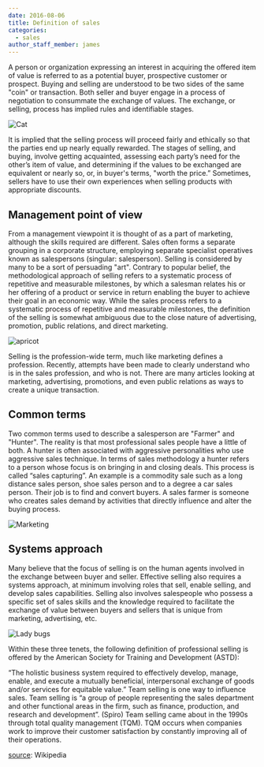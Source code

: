 ```yaml
---
date: 2016-08-06
title: Definition of sales
categories:
  - sales
author_staff_member: james
---
```

A person or organization expressing an interest in acquiring the offered item of value is referred to as a potential buyer, prospective customer or prospect. Buying and selling are understood to be two sides of the same "coin" or transaction. Both seller and buyer engage in a process of negotiation to consummate the exchange of values. The exchange, or selling, process has implied rules and identifiable stages.

![Cat](https://images.unsplash.com/photo-1558152816-141463173ad7?ixlib=rb-1.2.1&q=80&fm=jpg&crop=entropy&cs=tinysrgb&w=1500&h=1147&fit=crop&ixid=eyJhcHBfaWQiOjF9)

It is implied that the selling process will proceed fairly and ethically so that the parties end up nearly equally rewarded. The stages of selling, and buying, involve getting acquainted, assessing each party’s need for the other’s item of value, and determining if the values to be exchanged are equivalent or nearly so, or, in buyer's terms, "worth the price.” Sometimes, sellers have to use their own experiences when selling products with appropriate discounts.

## Management point of view

From a management viewpoint it is thought of as a part of marketing, although the skills required are different. Sales often forms a separate grouping in a corporate structure, employing separate specialist operatives known as salespersons (singular: salesperson). Selling is considered by many to be a sort of persuading "art". Contrary to popular belief, the methodological approach of selling refers to a systematic process of repetitive and measurable milestones, by which a salesman relates his or her offering of a product or service in return enabling the buyer to achieve their goal in an economic way. While the sales process refers to a systematic process of repetitive and measurable milestones, the definition of the selling is somewhat ambiguous due to the close nature of advertising, promotion, public relations, and direct marketing.

![apricot](https://images.unsplash.com/photo-1559113513-d5e09c78b9dd?ixlib=rb-1.2.1&q=80&fm=jpg&crop=entropy&cs=tinysrgb&w=1500&h=1147&fit=crop&ixid=eyJhcHBfaWQiOjF9)

Selling is the profession-wide term, much like marketing defines a profession. Recently, attempts have been made to clearly understand who is in the sales profession, and who is not. There are many articles looking at marketing, advertising, promotions, and even public relations as ways to create a unique transaction.

## Common terms

Two common terms used to describe a salesperson are "Farmer" and "Hunter". The reality is that most professional sales people have a little of both. A hunter is often associated with aggressive personalities who use aggressive sales technique. In terms of sales methodology a hunter refers to a person whose focus is on bringing in and closing deals. This process is called “sales capturing”. An example is a commodity sale such as a long distance sales person, shoe sales person and to a degree a car sales person. Their job is to find and convert buyers. A sales farmer is someone who creates sales demand by activities that directly influence and alter the buying process.

![Marketing](https://images.unsplash.com/photo-1558616391-e80fab14d529?ixlib=rb-1.2.1&q=80&fm=jpg&crop=entropy&cs=tinysrgb&w=1500&h=1147&fit=crop&ixid=eyJhcHBfaWQiOjF9)

## Systems approach

Many believe that the focus of selling is on the human agents involved in the exchange between buyer and seller. Effective selling also requires a systems approach, at minimum involving roles that sell, enable selling, and develop sales capabilities. Selling also involves salespeople who possess a specific set of sales skills and the knowledge required to facilitate the exchange of value between buyers and sellers that is unique from marketing, advertising, etc.

![Lady bugs](https://images.unsplash.com/photo-1557830759-dd9425cf44ea?ixlib=rb-1.2.1&q=80&fm=jpg&crop=entropy&cs=tinysrgb&w=1500&h=1147&fit=crop&ixid=eyJhcHBfaWQiOjF9)

Within these three tenets, the following definition of professional selling is offered by the American Society for Training and Development (ASTD):

“The holistic business system required to effectively develop, manage, enable, and execute a mutually beneficial, interpersonal exchange of goods and/or services for equitable value.”
Team selling is one way to influence sales. Team selling is “a group of people representing the sales department and other functional areas in the firm, such as finance, production, and research and development”. (Spiro) Team selling came about in the 1990s through total quality management (TQM). TQM occurs when companies work to improve their customer satisfaction by constantly improving all of their operations.

[source](https://en.wikipedia.org/wiki/Sales): Wikipedia
